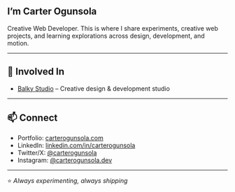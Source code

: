 ## I’m Carter Ogunsola  

Creative Web Developer. This is where I share experiments, creative web projects, and learning explorations across design, development, and motion.  

---

## 📂 Involved In
- [Balky Studio](https://www.balky.studio) – Creative design & development studio
---

## 📫 Connect
- Portfolio: [carterogunsola.com](https://www.carterogunsola.com)  
- LinkedIn: [linkedin.com/in/carterogunsola](https://linkedin.com/in/carterogunsola)  
- Twitter/X: [@carterogunsola](https://twitter.com/carterogunsola)
- Instagram: [@carterogunsola.dev](https://www.instagram.com/carterogunsola.dev/)  

---

⭐️ *Always experimenting, always shipping*  

<!--
**CarterOgunsola/CarterOgunsola** is a ✨ _special_ ✨ repository because its `README.md` (this file) appears on your GitHub profile.

Here are some ideas to get you started:

- 🔭 I’m currently working on ...
- 🌱 I’m currently learning ...
- 👯 I’m looking to collaborate on ...
- 🤔 I’m looking for help with ...
- 💬 Ask me about ...
- 📫 How to reach me: ...
- 😄 Pronouns: ...
- ⚡ Fun fact: ...
-->
